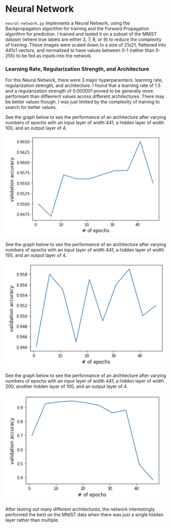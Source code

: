 # Neural Network

`neural-network.py` implements a Neural Network, using the Backpropagation algorithm for training and the Forward Propagation algorithm for prediction. I trained and tested it on a subset of the MNIST dataset (where true labels are either 3, 7, 8, or 9) to reduce the complexity of training. These images were scaled down to a size of 21x21, flattened into 441x1 vectors, and normalized to have values between 0-1 (rather than 0-255) to be fed as inputs into the network.

### Learning Rate, Regularization Strength, and Architecture

For this Neural Network, there were 3 major hyperparamters: learning rate, regularization strength, and architecture. I found that a learning rate of 1.5 and a regularization strength of 0.000001 proved to be generally more performant than diffeerent values across different architectures. There may be better values though, I was just limited by the complexity of training to search for better values.

See the graph below to see the performance of an architecture after varying numbers of epochs with an input layer of width 441, a hidden layer of width 100, and an output layer of 4.

![](plots/100.png)

See the graph below to see the performance of an architecture after varying numbers of epochs with an input layer of width 441, a hidden layer of width 150, and an output layer of 4.

![](plots/150.png)

See the graph below to see the performance of an architecture after varying numbers of epochs with an input layer of width 441, a hidden layer of width 200, another hidden layer of 100, and an output layer of 4.

![](plots/200_100.png)

After testing out many different architectures, the network interestingly performed the best on the MNIST data when there was just a single hidden layer rather than multiple. 
